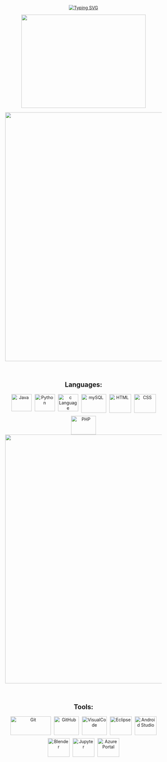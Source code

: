 <p align="center">
<a href="https://git.io/typing-svg">
  <img src="https://readme-typing-svg.demolab.com?font=Georgia&weight=800&pause=1000&size=33&color=FFFF00&width=370&height=100&lines=%F0%9F%8C%BC+Hey+There!;I'm+Hanadi;Welcome+to+my+GitHub;Stay+as+Long+as+you+Like;%F0%9F%98%8A" 
  alt="Typing SVG" />
</a>
</p>
<p align="center">
  <picture>
    <img align="center" src="https://user-images.githubusercontent.com/74038190/213760705-0d5bf320-4f43-4352-b74b-0889ae726bf7.gif" width="400px" height="300px">
  </picture>
</p>

<section align="center">
<img src="https://user-images.githubusercontent.com/74038190/212284115-f47cd8ff-2ffb-4b04-b5bf-4d1c14c0247f.gif" width="800">
</section>
<br><br>
<section align="center">
  <h2>Languages:</h2>
  <div style="display: flex; flex-wrap: wrap; justify-content: center; gap: 10px;">
    <a href="https://www.java.com/" target="_blank">
      <img src="https://github.com/user-attachments/assets/0feeb186-ccc2-4e51-adbf-6a584fbf1347" width="65px" height="55px" alt="Java">
    </a>
    <a href="https://www.python.org/" target="_blank">
      <img src="https://user-images.githubusercontent.com/74038190/212257472-08e52665-c503-4bd9-aa20-f5a4dae769b5.gif" width="65px" height="55px" alt="Python">
    </a>
    <a href="https://en.cppreference.com/w/c" target="_blank">
      <img src="https://github.com/user-attachments/assets/a8b9fe4b-276d-4b06-bcf5-d348a143bbea" width="65px" height="55px" alt="c Language">
    </a>
    <a href="https://www.mysql.com/" target="_blank">
      <img src="https://github.com/user-attachments/assets/6041e61b-a756-4713-8920-dd016f8b9273" width="80px" height="60px" alt="mySQL">
    </a>
    <a href="https://html.spec.whatwg.org/" target="_blank">
      <img src="https://github.com/user-attachments/assets/db201f6a-48e2-4802-b860-8b489a586bae" width="70px" height="60px" alt="HTML">
    </a>
    <a href="https://developer.mozilla.org/en-US/docs/Web/CSS" target="_blank">
      <img src="https://github.com/user-attachments/assets/5c732b5b-01e8-44e7-9f05-266a45f8232a" width="70px" height="60px" alt="CSS">
    </a>
    <a href="https://www.php.net/" target="_blank">
      <img src="https://github.com/user-attachments/assets/b8684ba2-c561-4d7e-bee9-1acd15b6d588" width="80px" height="60px" alt="PHP">
    </a>
  </div>
</section>

<section align="center">
  <img src="https://user-images.githubusercontent.com/74038190/212284115-f47cd8ff-2ffb-4b04-b5bf-4d1c14c0247f.gif" width="800">
</section><br><br>

<section align="center">
  <h2>Tools:</h2>
  <div style="display: flex; flex-wrap: wrap; justify-content: center; gap: 10px;">
      <a href="https://git-scm.com/" target="_blank">
      <img src="https://user-images.githubusercontent.com/74038190/212281775-b468df30-4edc-4bf8-a4ee-f52e1aaddc86.gif" width="130px" height="60px" alt="Git">
    </a>
    <a href="https://github.com/" target="_blank">
      <img src="https://user-images.githubusercontent.com/74038190/212257468-1e9a91f1-b626-4baa-b15d-5c385dfa7ed2.gif" width="80px" height="60px" alt="GitHub">
    </a>
    <a href="https://code.visualstudio.com/" target="_blank">
      <img src="https://user-images.githubusercontent.com/74038190/212257465-7ce8d493-cac5-494e-982a-5a9deb852c4b.gif" width="80px" height="60px" alt="VisualCode">
    </a>
    <a href="https://www.eclipse.org/" target="_blank">
      <img src="https://github.com/user-attachments/assets/36122a5b-eb59-4bca-b7d2-b1ba3049cdfc" width="70px" height="60px" alt="Eclipse">
    </a>
    <a href="https://developer.android.com/studio" target="_blank">
      <img src="https://user-images.githubusercontent.com/74038190/212281763-e6ecd7ef-c4aa-45b6-a97c-f33f6bb592bd.gif" width="70px" height="60px" alt="Android Studio">
    </a>
    <a href="https://www.blender.org/" target="_blank">
      <img src="https://github.com/user-attachments/assets/526ecc02-f994-499f-a85a-3961fe49a7e8" width="70px" height="60px" alt="Blender">
    </a>
    <a href="https://jupyter.org/" target="_blank">
      <img src="https://github.com/user-attachments/assets/716dd32a-9822-44b2-bdf2-a7e75db8372a" width="70px" height="60px" alt="Jupyter">
    </a>
     </a>
    <a href="https://portal.azure.com/" target="_blank">
      <img src="https://github.com/user-attachments/assets/be64fa97-b9b6-473b-87cd-2cdc069b2514" width="70px" height="60px" alt="Azure Portal">
    </a>
  </div>
</section>

